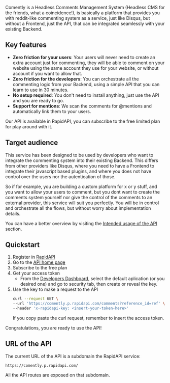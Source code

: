 Comently is a Headless Comments Management System (Headless CMS for the friends, what a coincidence!), is basically a platform that provides you with reddit-like commenting system as a service, just like Disqus, but without a Frontend, just the API, that can be integrated seamlessly with your existing Backend.

## Key features

* **Zero friction for your users**: Your users will never need to create an extra account just for commenting, they will be able to comment on your website using the same account they use for your website, or without account if you want to allow that.
* **Zero friction for the developers**: You can orchestrate all the commenting logic from your Backend, using a simple API that you can learn to use in 30 minutes.
* **No setup required**: You don't need to install anything, just use the API and you are ready to go.
* **Support for mentions**:  We scan the comments for @mentions and automatically link them to your users.

Our API is available in RapidAPI, you can subscribe to the free limited plan for play around with it.

## Target audience

This service has been designed to be used by developers who want to integrate the commenting system into their existing Backend. This differs from other providers like Disqus, where you need to have a Frontend to integrate their javascript based plugins, and where you does not have control over the users nor the autentication of those.

So if for example, you are building a custom platform for x or y stuff, and you want to allow your users to comment, but you dont want to create the comments system yourself nor give the control of the comments to an external provider, this service will suit you perfectly. You will be in control and orchestrate all the flows, but without worry about implementation details.

You can have a better overview by visiting the [Intended usage of the API](intended-usage-of-the-api.md) section.

## Quickstart

1. Register in [RapidAPI](https://rapidapi.com/hub)
2. Go to the [API home page](https://rapidapi.com/elpapi42/api/comently)
3. Subscribe to the free plan
4. Get your access token
    * From the [Developers Dashboard](https://rapidapi.com/developer/dashboard), select the default aplication (or you desired one) and go to security tab, then create or reveal the key.
5. Use the key to make a request to the API
    ```bash
    curl --request GET \
    --url 'https://comently.p.rapidapi.com/comments?reference_id=ref' \
    --header 'x-rapidapi-key: <insert-your-token-here>'
    ```
    If you copy paste the curl request, remember to insert the access token.

Congratulations, you are ready to use the API!

## URL of the API

The current URL of the API is a subdomain the RapidAPI service:

```
https://comently.p.rapidapi.com/
```

All the API routes are exposed on that subdomain.
